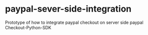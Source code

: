 # paypal-sever-side-integration
Prototype of how to integrate paypal checkout on server side  paypal Checkout-Python-SDK
